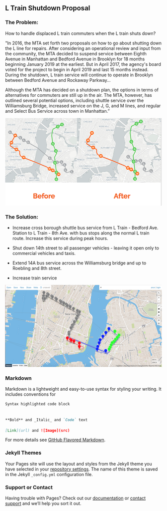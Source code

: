 ## L Train Shutdown Proposal

### The Problem: 
How to handle displaced L train commuters when the L train shuts down?

"In 2016, the MTA set forth two proposals on how to go about shutting down the L line for repairs. After considering an operational review and input from the community, the MTA decided to suspend service between Eighth Avenue in Manhattan and Bedford Avenue in Brooklyn for 18 months beginning January 2019 at the earliest. But in April 2017, the agency's board voted for the project to begin in April 2019 and last 15 months instead. During the shutdown, L train service will continue to operate in Brooklyn between Bedford Avenue and Rockaway Parkway…

Although the MTA has decided on a shutdown plan, the options in terms of alternatives for commuters are still up in the air. The MTA, however, has outlined several potential options, including shuttle service over the Williamsburg Bridge, increased service on the J, G, and M lines, and regular and Select Bus Service across town in Manhattan.”

![Image](https://raw.githubusercontent.com/shellwayne01/Team-L/master/SbS.png)

### The Solution:
- Increase cross borough shuttle bus service from L Train - Bedford Ave. Station to L Train - 8th Ave. with bus stops along the normal L train route. Increase this service during peak hours.

- Shut down 14th street to all passenger vehicles - leaving it open only to commercial vehicles and taxis. 

- Extend 14A bus service across the Williamsburg bridge and up to Roebling and 8th street. 

- Increase train service 

![Image](https://raw.githubusercontent.com/shellwayne01/Team-L/master/ProposedBusService.png)

### Markdown

Markdown is a lightweight and easy-to-use syntax for styling your writing. It includes conventions for

```markdown
Syntax highlighted code block


**Bold** and _Italic_ and `Code` text

[Link](url) and ![Image](src)
```

For more details see [GitHub Flavored Markdown](https://guides.github.com/features/mastering-markdown/).

### Jekyll Themes

Your Pages site will use the layout and styles from the Jekyll theme you have selected in your [repository settings](https://github.com/shellwayne01/Team-L/settings). The name of this theme is saved in the Jekyll `_config.yml` configuration file.

### Support or Contact

Having trouble with Pages? Check out our [documentation](https://help.github.com/categories/github-pages-basics/) or [contact support](https://github.com/contact) and we’ll help you sort it out.

